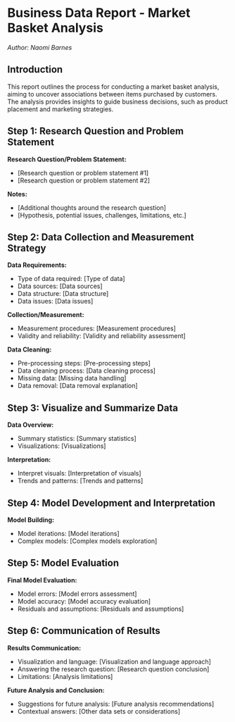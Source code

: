 # Business Data Report - Market Basket Analysis
*Author: Naomi Barnes*

## Introduction
This report outlines the process for conducting a market basket analysis, aiming to uncover associations between items purchased by customers. The analysis provides insights to guide business decisions, such as product placement and marketing strategies.

## Step 1: Research Question and Problem Statement
**Research Question/Problem Statement:**
- [Research question or problem statement #1]
- [Research question or problem statement #2]

**Notes:**
- [Additional thoughts around the research question]
- [Hypothesis, potential issues, challenges, limitations, etc.]

## Step 2: Data Collection and Measurement Strategy
**Data Requirements:**
- Type of data required: [Type of data]
- Data sources: [Data sources]
- Data structure: [Data structure]
- Data issues: [Data issues]

**Collection/Measurement:**
- Measurement procedures: [Measurement procedures]
- Validity and reliability: [Validity and reliability assessment]

**Data Cleaning:**
- Pre-processing steps: [Pre-processing steps]
- Data cleaning process: [Data cleaning process]
- Missing data: [Missing data handling]
- Data removal: [Data removal explanation]

## Step 3: Visualize and Summarize Data
**Data Overview:**
- Summary statistics: [Summary statistics]
- Visualizations: [Visualizations]

**Interpretation:**
- Interpret visuals: [Interpretation of visuals]
- Trends and patterns: [Trends and patterns]

## Step 4: Model Development and Interpretation
**Model Building:**
- Model iterations: [Model iterations]
- Complex models: [Complex models exploration]

## Step 5: Model Evaluation
**Final Model Evaluation:**
- Model errors: [Model errors assessment]
- Model accuracy: [Model accuracy evaluation]
- Residuals and assumptions: [Residuals and assumptions]

## Step 6: Communication of Results
**Results Communication:**
- Visualization and language: [Visualization and language approach]
- Answering the research question: [Research question conclusion]
- Limitations: [Analysis limitations]

**Future Analysis and Conclusion:**
- Suggestions for future analysis: [Future analysis recommendations]
- Contextual answers: [Other data sets or considerations]
